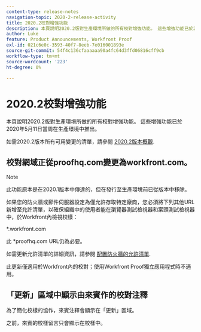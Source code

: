 ```yaml
---
content-type: release-notes
navigation-topic: 2020-2-release-activity
title: 2020.2校對增強功能
description: 本頁說明2020.2版對生產環境所做的所有校對增強功能。 這些增強功能已於2020年5月11日當周在生產環境中推出。
author: Luke
feature: Product Announcements, Workfront Proof
exl-id: 021c6e0c-3593-40f7-8eeb-7e016001893e
source-git-commit: 54f4c136cfaaaaaa90a4fc64d3ffd06816cff9cb
workflow-type: tm+mt
source-wordcount: '223'
ht-degree: 0%

---
```


# 2020.2校對增強功能

本頁說明2020.2版對生產環境所做的所有校對增強功能。 這些增強功能已於2020年5月11日當周在生產環境中推出。

如需2020.2版本所有可用變更的清單，請參閱 [2020.2版本概觀](../../../product-announcements/product-releases/2020.2.-release-activity/2020.2-release-overview.md).

## 校對網域正從proofhq.com變更為workfront.com。

>[!NOTE]
>
>此功能原本是在2020.1版本中傳達的，但在發行至生產環境前已從版本中移除。

如果您的防火牆或郵件伺服器設定為僅允許存取特定廠商，您必須將下列其他URL新增至允許清單，以確保組織中的使用者能在瀏覽器測試檢視器和案頭測試檢視器中，於Workfront內檢視校樣：

&#42;.workfront.com

此 &#42;proofhq.com URL仍為必要。

如需更新允許清單的詳細資訊，請參閱 [配置防火牆的允許清單](../../../administration-and-setup/get-started-wf-administration/configure-your-firewall.md).

此更新僅適用於Workfront內的校對；使用Workfront Proof獨立應用程式時不適用。

## 「更新」區域中顯示由來賓作的校對注釋

為了簡化校樣的協作，來賓注釋會顯示在「更新」區域。

之前，來賓的校樣留言只會顯示在校樣中。
